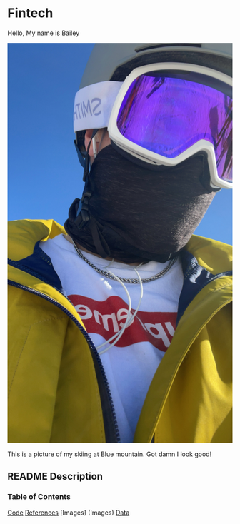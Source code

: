 # Fintech

Hello, My name is Bailey

![picture](Images/Ski.jpg)

This is a picture of my skiing at Blue mountain. Got damn I look good! 

## README Description
### Table of Contents

[Code](Code)
[References](References)
[Images] (Images)
[Data](Data)

